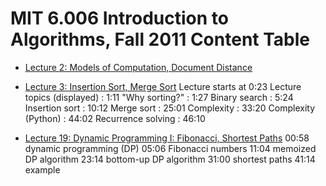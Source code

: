 # MIT 6.006 Introduction to Algorithms, Fall 2011 Content Table 

- [Lecture 2: Models of Computation, Document Distance](https://www.youtube.com/watch?v=Zc54gFhdpLA&list=PLBZI3Jo1WG62y5CYTXFfcFJbMpww_Chdo&index=22&t=15s)

- [Lecture 3: Insertion Sort, Merge Sort](https://www.youtube.com/watch?v=Kg4bqzAqRBM&list=PLBZI3Jo1WG62y5CYTXFfcFJbMpww_Chdo&index=15&t=31s)
  Lecture starts at 0:23
  Lecture topics (displayed) : 1:11
  "Why sorting?" : 1:27
  Binary search : 5:24
  Insertion sort : 10:12
  Merge sort : 25:01
  Complexity : 33:20
  Complexity (Python) : 44:02
  Recurrence solving : 46:10

- [Lecture 19: Dynamic Programming I: Fibonacci, Shortest Paths](https://www.youtube.com/watch?v=OQ5jsbhAv_M&list=PLBZI3Jo1WG62y5CYTXFfcFJbMpww_Chdo&index=30&t=276s)
  00:58 dynamic programming (DP)
  05:06 Fibonacci numbers
  11:04 memoized DP algorithm
  23:14 bottom-up DP algorithm
  31:00 shortest paths
  41:14 example
